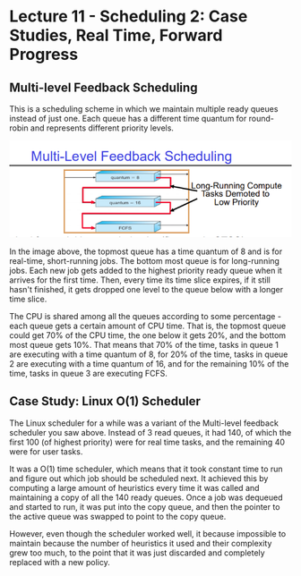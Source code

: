 # Lecture 11 - Scheduling 2: Case Studies, Real Time, Forward Progress

## Multi-level Feedback Scheduling
This is a scheduling scheme in which we maintain multiple ready queues instead of just one. Each queue has a different time quantum for round-robin and represents different priority levels.

<img src="./media/lec11-1.png" alt="Mutli-level feedback scheduling">

In the image above, the topmost queue has a time quantum of 8 and is for real-time, short-running jobs. The bottom most queue is for long-running jobs. Each new job gets added to the highest priority ready queue when it arrives for the first time. Then, every time its time slice expires, if it still hasn't finished, it gets dropped one level to the queue below with a longer time slice.

The CPU is shared among all the queues according to some percentage - each queue gets a certain amount of CPU time. That is, the topmost queue could get 70% of the CPU time, the one below it gets 20%, and the bottom most queue gets 10%. That means that 70% of the time, tasks in queue 1 are executing with a time quantum of 8, for 20% of the time, tasks in queue 2 are executing with a time quantum of 16, and for the remaining 10% of the time, tasks in queue 3 are executing FCFS.

## Case Study: Linux O(1) Scheduler
The Linux scheduler for a while was a variant of the Multi-level feedback scheduler you saw above. Instead of 3 read queues, it had 140, of which the first 100 (of highest priority) were for real time tasks, and the remaining 40 were for user tasks.

It was a O(1) time scheduler, which means that it took constant time to run and figure out which job should be scheduled next. It achieved this by computing a large amount of heuristics every time it was called and maintaining a copy of all the 140 ready queues. Once a job was dequeued and started to run, it was put into the copy queue, and then the pointer to the active queue was swapped to point to the copy queue.

However, even though the scheduler worked well, it because impossible to maintain because the number of heuristics it used and their complexity grew too much, to the point that it was just discarded and completely replaced with a new policy.